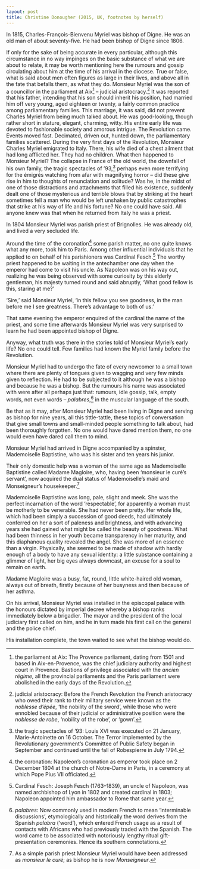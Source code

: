 ```yaml
---
layout: post
title: Christine Donougher (2015, UK, footnotes by herself)
---
```

In 1815, Charles-François-Bienvenu Myriel was bishop of Digne. He was an old man of about seventy-five. He had been bishop of Digne since 1806.

If only for the sake of being accurate in every particular, although this circumstance in no way impinges on the basic substance of what we are about to relate, it may be worth mentioning here the rumours and gossip circulating about him at the time of his arrival in the diocese. True or false, what is said about men often figures as large in their lives, and above all in the fate that befalls them, as what they do. Monsieur Myriel was the son of a councillor in the parliament at Aix[^1] – judicial aristocracy.[^2] It was reported that his father, intending that his son should inherit his position, had married him off very young, aged eighteen or twenty, a fairly common practice among parliamentary families. This marriage, it was said, did not prevent Charles Myriel from being much talked about. He was good-looking, though rather short in stature, elegant, charming, witty. His entire early life was devoted to fashionable society and amorous intrigue. The Revolution came. Events moved fast. Decimated, driven out, hunted down, the parliamentary families scattered. During the very first days of the Revolution, Monsieur Charles Myriel emigrated to Italy. There, his wife died of a chest ailment that had long afflicted her. They had no children. What then happened to Monsieur Myriel? The collapse in France of the old world, the downfall of his own family, the tragic spectacles of ’93,[^3] perhaps even more terrifying for the émigrés watching from afar with magnifying horror – did these give rise in him to thoughts of renunciation and solitude? Was he, in the midst of one of those distractions and attachments that filled his existence, suddenly dealt one of those mysterious and terrible blows that by striking at the heart sometimes fell a man who would be left unshaken by public catastrophes that strike at his way of life and his fortune? No one could have said. All anyone knew was that when he returned from Italy he was a priest.

In 1804 Monsieur Myriel was parish priest of Brignolles. He was already old, and lived a very secluded life.

Around the time of the coronation[^4] some parish matter, no one quite knows what any more, took him to Paris. Among other influential individuals that he applied to on behalf of his parishioners was Cardinal Fesch.[^5] The worthy priest happened to be waiting in the antechamber one day when the emperor had come to visit his uncle. As Napoleon was on his way out, realizing he was being observed with some curiosity by this elderly gentleman, his majesty turned round and said abruptly, ‘What good fellow is this, staring at me?’

‘Sire,’ said Monsieur Myriel, ‘in this fellow you see goodness, in the man before me I see greatness. There’s advantage to both of us.’

That same evening the emperor enquired of the cardinal the name of the priest, and some time afterwards Monsieur Myriel was very surprised to learn he had been appointed bishop of Digne.

Anyway, what truth was there in the stories told of Monsieur Myriel’s early life? No one could tell. Few families had known the Myriel family before the Revolution.

Monsieur Myriel had to undergo the fate of every newcomer to a small town where there are plenty of tongues given to wagging and very few minds given to reflection. He had to be subjected to it although he was a bishop and because he was a bishop. But the rumours his name was associated with were after all perhaps just that: rumours, idle gossip, talk, empty words, not even words – _palabres_,[^6] in the muscular language of the south.

Be that as it may, after Monsieur Myriel had been living in Digne and serving as bishop for nine years, all this tittle-tattle, these topics of conversation that give small towns and small-minded people something to talk about, had been thoroughly forgotten. No one would have dared mention them, no one would even have dared call them to mind.

Monsieur Myriel had arrived in Digne accompanied by a spinster, Mademoiselle Baptistine, who was his sister and ten years his junior.

Their only domestic help was a woman of the same age as Mademoiselle Baptistine called Madame Magloire, who, having been ‘monsieur le curé’s servant’, now acquired the dual status of Mademoiselle’s maid and Monseigneur’s housekeeper.[^7]

Mademoiselle Baptistine was long, pale, slight and meek. She was the perfect incarnation of the word ‘respectable’, for apparently a woman must be motherly to be venerable. She had never been pretty. Her whole life, which had been simply a succession of good deeds, had ultimately conferred on her a sort of paleness and brightness, and with advancing years she had gained what might be called the beauty of goodness. What had been thinness in her youth became transparency in her maturity, and this diaphanous quality revealed the angel. She was more of an essence than a virgin. Physically, she seemed to be made of shadow with hardly enough of a body to have any sexual identity: a little substance containing a glimmer of light, her big eyes always downcast, an excuse for a soul to remain on earth.

Madame Magloire was a busy, fat, round, little white-haired old woman, always out of breath, firstly because of her busyness and then because of her asthma.

On his arrival, Monsieur Myriel was installed in the episcopal palace with the honours dictated by imperial decree whereby a bishop ranks immediately below a brigadier. The mayor and the president of the local judiciary first called on him, and he in turn made his first call on the general and the police chief.

His installation complete, the town waited to see what the bishop would do.

[^1]: the parliament at Aix: The Provence parliament, dating from 1501 and based in Aix-en-Provence, was the chief judiciary authority and highest court in Provence. Bastions of privilege associated with the _ancien régime_, all the provincial parliaments and the Paris parliament were abolished in the early days of the Revolution.

[^2]: judicial aristocracy: Before the French Revolution the French aristocracy who owed their rank to their military service were known as the _noblesse d’épée_, ‘the nobility of the sword’, while those who were ennobled because of their judicial or administrative position were the _noblesse de robe_, ‘nobility of the robe’, or ‘gown’.

[^3]: the tragic spectacles of ’93: Louis XVI was executed on 21 January, Marie-Antoinette on 16 October. The Terror implemented by the Revolutionary government’s Committee of Public Safety began in September and continued until the fall of Robespierre in July 1794.

[^4]: the coronation: Napoleon’s coronation as emperor took place on 2 December 1804 at the church of Notre-Dame in Paris, in a ceremony at which Pope Pius VII officiated.

[^5]: Cardinal Fesch: Joseph Fesch (1763–1839), an uncle of Napoleon, was named archbishop of Lyon in 1802 and created cardinal in 1803; Napoleon appointed him ambassador to Rome that same year.

[^6]: _palabres_: Now commonly used in modern French to mean ‘interminable discussions’, etymologically and historically the word derives from the Spanish _palabra_ (‘word’), which entered French usage as a result of contacts with Africans who had previously traded with the Spanish. The word came to be associated with notoriously lengthy ritual gift-presentation ceremonies. Hence its southern connotations.

[^7]: As a simple parish priest Monsieur Myriel would have been addressed as _monsieur le curé_; as bishop he is now _Monseigneur_.
